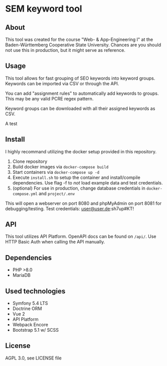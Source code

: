 # SEM keyword tool
## About
This tool was created for the course "Web- & App-Engineering I" at the Baden-Württemberg Cooperative State University.
Chances are you should not use this in production, but it might serve as reference.

## Usage
This tool allows for fast grouping of SEO keywords into keyword groups.
Keywords can be imported via CSV or through the API.

You can add "assignment rules" to automatically add keywords to groups. 
This may be any valid PCRE regex pattern.

Keyword groups can be downloaded with all their assigned keywords as CSV.

A test

## Install
I highly recommand utilizing the docker setup provided in this repository.

1. Clone repository
2. Build docker images via `docker-compose build` 
3. Start containers via `docker-compose up -d`
4. Execute `install.sh` to setup the container and install/compile dependencies. Use flag -f to _not_ load example data and test credentials.
5. (optional) For use in production, change database credentials in `docker-compose.yml` and `project/.env`

This will open a webserver on port 8080 and phpMyAdmin on port 8081 for debugging/testing.
Test credentials: user@user.de:sh7up#KT!

## API
This tool utilizes API Platform. OpenAPI docs can be found on `/api/`.
Use HTTP Basic Auth when calling the API manually.

## Dependencies
- PHP >8.0
- MariaDB 

## Used technologies
- Symfony 5.4 LTS
- Doctrine ORM
- Vue 2
- API Platform 
- Webpack Encore
- Bootstrap 5.1 w/ SCSS

## License
AGPL 3.0, see LICENSE file